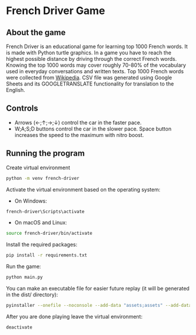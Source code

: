 # French Driver Game

## About the game
French Driver is an educational game for learning top 1000 French words. It is made with Python turtle graphics. In a game you have to reach the highest possible distance by driving through the correct French words. Knowing the top 1000 words may cover roughly 70-80% of the vocabulary used in everyday conversations and written texts. Top 1000 French words were collected from [Wikipedia](https://en.wiktionary.org/wiki/Wiktionary:Frequency_lists/French_wordlist_opensubtitles_5000). CSV file was generated using Google Sheets and its GOOGLETRANSLATE functionality for translation to the English.  
## Controls

- Arrows (←;↑;→;↓) control the car in the faster pace.
- W;A;S;D buttons control the car in the slower pace. Space button increases the speed to the maximum with nitro boost.

## Running the program

Create virtual environment
```bash
python -m venv french-driver
```

Activate the virtual environment based on the operating system:
- On Windows:
```bash
french-driver\Scripts\activate
```
- On macOS and Linux:
```bash
source french-driver/bin/activate
```

Install the required packages:
```bash
pip install -r requirements.txt
```

Run the game:
```bash
python main.py
```

You can make an executable file for easier future replay (it will be generated in the dist/ directory):
```bash
pyinstaller --onefile --noconsole --add-data "assets;assets" --add-data "data;data" --icon="./assets/france.ico" --name="french-driver" main.py
```

After you are done playing leave the virtual environment:
```bash
deactivate
```
